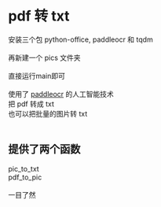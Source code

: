 # pdf 转 txt

安装三个包 python-office, paddleocr 和 tqdm <br><br>
再新建一个 pics 文件夹 <br><br>
直接运行main即可 <br><br>
使用了 [paddleocr](https://github.com/PaddlePaddle/PaddleOCR) 的人工智能技术 <br>
把 pdf 转成 txt <br>
也可以把批量的图片转 txt <br>
<br>

## 提供了两个函数

pic_to_txt <br>
pdf_to_pic <br><br>
一目了然

